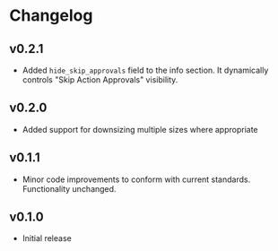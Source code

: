 # Changelog

## v0.2.1

- Added `hide_skip_approvals` field to the info section. It dynamically controls "Skip Action Approvals" visibility.

## v0.2.0

- Added support for downsizing multiple sizes where appropriate

## v0.1.1

- Minor code improvements to conform with current standards. Functionality unchanged.

## v0.1.0

- Initial release
